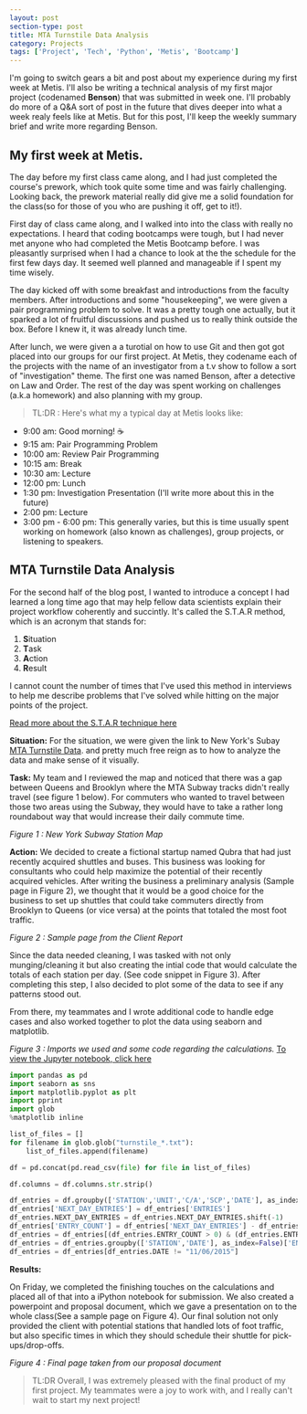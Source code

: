 ```yaml
---
layout: post
section-type: post
title: MTA Turnstile Data Analysis
category: Projects
tags: ['Project', 'Tech', 'Python', 'Metis', 'Bootcamp']
---
```


I'm going to switch gears a bit and post about my experience during my first week at Metis. I'll also be writing a technical analysis of my first major project (codenamed **Benson**) that was submitted in week one. I'll probably do more of a Q&A sort of post in the future that dives deeper into what a week realy feels like at Metis. But for this post, I'll keep the weekly summary brief and write more regarding Benson.

## My first week at Metis.
The day before my first class came along, and I had just completed the course's prework, which took quite some time and was fairly challenging. Looking back, the prework material really did give me a solid foundation for the class(so for those of you who are pushing it off, get to it!).

First day of class came along, and I walked into into the class with really no expectations. I heard that coding bootcamps were tough, but I had never met anyone who had completed the Metis Bootcamp before. I was pleasantly surprised when I had a chance to look at the the schedule for the first few days day. It seemed well planned and manageable if I spent my time wisely.

The day kicked off with some breakfast and introductions from the faculty members. After introductions and some "housekeeping", we were given a pair programming problem to solve. It was a pretty tough one actually, but it sparked a lot of fruitful discussions and pushed us to really think outside the box. Before I knew it, it was already lunch time.

After lunch, we were given a a turotial on how to use Git and then got got placed into our groups for our first project. At Metis, they codename each of the projects with the name of an investigator from a t.v show to follow a sort of "investigation" theme. The first one was named Benson, after a detective on Law and Order. The rest of the day was spent working on challenges (a.k.a homework) and also planning with my group.

> TL:DR : Here's what my a typical day at Metis looks like:

- 9:00 am: Good morning! ☕
- 9:15 am: Pair Programming Problem
- 10:00 am: Review Pair Programming
- 10:15 am: Break
- 10:30 am: Lecture
- 12:00 pm: Lunch
- 1:30 pm: Investigation Presentation (I'll write more about this in the future)
- 2:00 pm: Lecture
- 3:00 pm - 6:00 pm: This generally varies, but this is time usually spent working on homework (also known as challenges), group projects, or listening to speakers.

## MTA Turnstile Data Analysis

For the second half of the blog post, I wanted to introduce a concept I had learned a long time ago that may help fellow data scientists explain their project workflow coherently and succintly. It's called the S.T.A.R method, which is an acronym that stands for:

1. **S**ituation
2. **T**ask
3. **A**ction
4. **R**esult

I cannot count the number of times that I've used this method in interviews to help me describe problems that I've solved while hitting on the major points of the project.

[Read more about the S.T.A.R technique here](https://www.theguardian.com/careers/careers-blog/star-technique-competency-based-interview "Using the S.T.A.R technique to explain a problem")

**Situation:**
For the situation, we were given the link to New York's Subay [MTA Turnstile Data](http://web.mta.info/developers/turnstile.html). and pretty much free reign as to how to analyze the data and make sense of it visually.

**Task:**
My team and I reviewed the map and noticed that there was a gap between Queens and Brooklyn where the MTA Subway tracks didn't really travel (see figure 1 below). For commuters who wanted to travel between those two areas using the Subway, they would have to take a rather long roundabout way that would increase their daily commute time.

_Figure 1 : New York Subway Station Map_
<img src="{{ site.url }}{{ site.baseurl }}/img/NYC_subway-4D.svg.png" alt="">

**Action:**
We decided to create a fictional startup named Qubra that had just recently acquired shuttles and buses. This business was looking for consultants who could help maximize the potential of their recently acquired vehicles. After writing the business a  preliminary analysis (Sample page in Figure 2), we thought that it would be a good choice for the business to set up shuttles that could take commuters directly from Brooklyn to Queens (or vice versa) at the points that totaled the most foot traffic.

_Figure 2 : Sample page from the Client Report_
<img src="{{ site.url }}{{ site.baseurl }}/img/Graphs.png" alt="">

Since the data needed cleaning, I was tasked with not only munging/cleaning it but also creating the intial code that would calculate the totals of each station per day. (See code snippet in Figure 3). After completing this step, I also decided to plot some of the data to see if any patterns stood out.

From there, my teammates and I wrote additional code to handle edge cases and also worked together to plot the data using seaborn and matplotlib.

_Figure 3 : Imports we used and some code regarding the calculations._ [To view the Jupyter notebook, click here](http://nbviewer.jupyter.org/github/floofydugong/benson-five/blob/master/Benson_Team5_Analysis.ipynb# "Notebook of Team 5's Benson Project")


```python
import pandas as pd
import seaborn as sns
import matplotlib.pyplot as plt
import pprint
import glob
%matplotlib inline

list_of_files = []
for filename in glob.glob("turnstile_*.txt"):
    list_of_files.append(filename)

df = pd.concat(pd.read_csv(file) for file in list_of_files)

df.columns = df.columns.str.strip()

df_entries = df.groupby(['STATION','UNIT','C/A','SCP','DATE'], as_index=False)['ENTRIES'].min()
df_entries['NEXT_DAY_ENTRIES'] = df_entries['ENTRIES']
df_entries.NEXT_DAY_ENTRIES = df_entries.NEXT_DAY_ENTRIES.shift(-1)
df_entries['ENTRY_COUNT'] = df_entries['NEXT_DAY_ENTRIES'] - df_entries['ENTRIES']
df_entries = df_entries[(df_entries.ENTRY_COUNT > 0) & (df_entries.ENTRY_COUNT < 200000)]
df_entries = df_entries.groupby(['STATION','DATE'], as_index=False)['ENTRY_COUNT'].sum()
df_entries = df_entries[df_entries.DATE != "11/06/2015"]
```
**Results:**

On Friday, we completed the finishing touches on the calculations and placed all of that into a iPython notebook for submission. We also created a powerpoint and proposal document, which we gave a presentation on to the whole class(See a sample page on Figure 4). Our final solution not only provided the client with potential stations that handled lots of foot traffic, but also specific times in which they should schedule their shuttle for pick-ups/drop-offs.

_Figure 4 : Final page taken from our proposal document_
<img src="{{ site.url }}{{ site.baseurl }}/img/results.png" alt="">

> TL:DR Overall, I was extremely pleased with the final product of my first project. My teammates were a joy to work with, and I really can't wait to start my next project!
